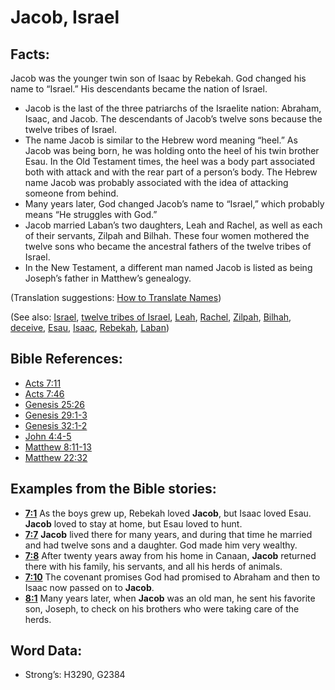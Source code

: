 # Jacob, Israel

## Facts:

Jacob was the younger twin son of Isaac by Rebekah. God changed his name to “Israel.” His descendants became the nation of Israel.

* Jacob is the last of the three patriarchs of the Israelite nation: Abraham, Isaac, and Jacob. The descendants of Jacob’s twelve sons because the twelve tribes of Israel.
* The name Jacob is similar to the Hebrew word meaning “heel.” As Jacob was being born, he was holding onto the heel of his twin brother Esau. In the Old Testament times, the heel was a body part associated both with attack and with the rear part of a person’s body. The Hebrew name Jacob was probably associated with the idea of attacking someone from behind.
* Many years later, God changed Jacob’s name to “Israel,” which probably means “He struggles with God.”
* Jacob married Laban’s two daughters, Leah and Rachel, as well as each of their servants, Zilpah and Bilhah. These four women mothered the twelve sons who became the ancestral fathers of the twelve tribes of Israel.
* In the New Testament, a different man named Jacob is listed as being Joseph’s father in Matthew’s genealogy.

(Translation suggestions: [How to Translate Names](rc://en/ta/man/translate/translate-names))

(See also: [Israel](../kt/israel.md), [twelve tribes of Israel](../other/12tribesofisrael.md), [Leah](../names/leah.md), [Rachel](../names/rachel.md), [Zilpah](../names/zilpah.md), [Bilhah](../names/bilhah.md), [deceive](../other/deceive.md), [Esau](../names/esau.md), [Isaac](../names/isaac.md), [Rebekah](../names/rebekah.md), [Laban](../names/laban.md))

## Bible References:

* [Acts 7:11](rc://en/tn/help/act/07/11)
* [Acts 7:46](rc://en/tn/help/act/07/46)
* [Genesis 25:26](rc://en/tn/help/gen/25/26)
* [Genesis 29:1-3](rc://en/tn/help/gen/29/01)
* [Genesis 32:1-2](rc://en/tn/help/gen/32/01)
* [John 4:4-5](rc://en/tn/help/jhn/04/04)
* [Matthew 8:11-13](rc://en/tn/help/mat/08/11)
* [Matthew 22:32](rc://en/tn/help/mat/22/32)

## Examples from the Bible stories:

* __[7:1](rc://en/tn/help/obs/07/01)__ As the boys grew up, Rebekah loved __Jacob__, but Isaac loved Esau. __Jacob__ loved to stay at home, but Esau loved to hunt.
* __[7:7](rc://en/tn/help/obs/07/07)__ __Jacob__ lived there for many years, and during that time he married and had twelve sons and a daughter. God made him very wealthy.
* __[7:8](rc://en/tn/help/obs/07/08)__ After twenty years away from his home in Canaan, __Jacob__ returned there with his family, his servants, and all his herds of animals.
* __[7:10](rc://en/tn/help/obs/07/10)__ The covenant promises God had promised to Abraham and then to Isaac now passed on to __Jacob__.
* __[8:1](rc://en/tn/help/obs/08/01)__ Many years later, when __Jacob__ was an old man, he sent his favorite son, Joseph, to check on his brothers who were taking care of the herds.

## Word Data:

* Strong’s: H3290, G2384
